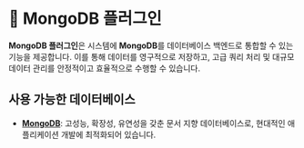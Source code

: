# 🍃 MongoDB 플러그인

**MongoDB 플러그인**은 시스템에 **MongoDB**를 데이터베이스 백엔드로 통합할 수 있는 기능을 제공합니다. 이를 통해 데이터를 영구적으로 저장하고, 고급 쿼리 처리 및 대규모 데이터 관리를 안정적이고
효율적으로 수행할 수 있습니다.

## 사용 가능한 데이터베이스

- **[MongoDB](https://www.mongodb.com/)**: 고성능, 확장성, 유연성을 갖춘 문서 지향 데이터베이스로, 현대적인 애플리케이션 개발에 최적화되어 있습니다.
